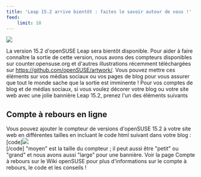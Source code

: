 ```yaml
---
title: 'Leap 15.2 arrive bientôt : faites le savoir autour de vous !'
feed:
    limit: 10
---
```


<a href="//fr.opensuse.org/Portal:15.2"><img src="//counter.opensuse.org/**medium**.png" border="0"/></a><br/>

La version 15.2 d'openSUSE Leap sera bientôt disponible. Pour aider à faire connaître la sortie de cette version, nous avons des compteurs disponibles sur counter.opensuse.org et d'autres illustrations récemment téléchargées sur https://github.com/openSUSE/artwork/. Vous pouvez mettre ces éléments sur vos médias sociaux ou vos pages de blog pour vous assurer que tout le monde sache que la sortie est imminente ! Pour vos comptes de blog et de médias sociaux, si vous voulez décorer votre blog ou votre site web avec une jolie bannière Leap 15.2, prenez l'un des éléments suivants

## Compte à rebours en ligne

Vous pouvez ajouter le compteur de versions d'openSUSE 15.2 à votre site web en différentes tailles en incluant le code html suivant dans votre blog : [code]<a href="//en.opensuse.org/Portal:15.2"><img src="//compteur.opensuse.org/**moyen**.png" border="0"/></a><br/>[/code] "moyen" est la taille du compteur ; il peut aussi être "petit" ou "grand" et nous avons aussi "large" pour une bannière. Voir la page Compte à rebours sur le Wiki openSUSE pour plus d'informations sur le compte à rebours, le code et les conseils !